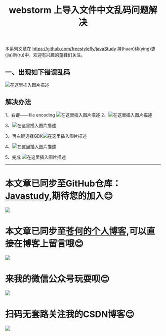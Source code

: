 ﻿---
layout: post
title: webstorm 上导入文件中文乱码问题解决
categories: JavaWeb前端基础
description: webstorm 上导入文件中文乱码问题解决
keywords: JavaEE, HTML,CSS,webstorm
---

本系列文章在 <https://github.com/freestylefly/javaStudy> 持(huan)续(ying)更(jia)新(ru)中，欢迎有兴趣的童鞋们关注。

## 一、出现如下错误乱码
![在这里插入图片描述](https://img-blog.csdnimg.cn/20181127183315937.png?x-oss-process=image/watermark,type_ZmFuZ3poZW5naGVpdGk,shadow_10,text_aHR0cHM6Ly9ibG9nLmNzZG4ubmV0L3FxXzQzMjcwMDc0,size_16,color_FFFFFF,t_70)

## 解决办法
1、右键——file encoding
![在这里插入图片描述](https://img-blog.csdnimg.cn/20181127183448521.png?x-oss-process=image/watermark,type_ZmFuZ3poZW5naGVpdGk,shadow_10,text_aHR0cHM6Ly9ibG9nLmNzZG4ubmV0L3FxXzQzMjcwMDc0,size_16,color_FFFFFF,t_70)
2、![在这里插入图片描述](https://img-blog.csdnimg.cn/20181127183513756.png)

3、![在这里插入图片描述](https://img-blog.csdnimg.cn/20181127183532563.png)

3、再右键选择GBK![在这里插入图片描述](https://img-blog.csdnimg.cn/20181127183553310.png)

4、![在这里插入图片描述](https://img-blog.csdnimg.cn/20181127183633499.png)

5、完成
![在这里插入图片描述](https://img-blog.csdnimg.cn/20181127183651264.png?x-oss-process=image/watermark,type_ZmFuZ3poZW5naGVpdGk,shadow_10,text_aHR0cHM6Ly9ibG9nLmNzZG4ubmV0L3FxXzQzMjcwMDc0,size_16,color_FFFFFF,t_70)

------
# 本文章已同步至GitHub仓库：<a href="Javasthttps://github.com/freestylefly/javaStudyudy">Javastudy</a>,期待您的加入:blush:
<img src="http://pp8g2fyug.bkt.clouddn.com/github.jpg" width=""/>

# 本文章已同步至<a href="https://freestylefly.github.io/">苍何的个人博客</a>,可以直接在博客上留言哦:blush:
<img src="http://pp8g2fyug.bkt.clouddn.com/myblog..png" width=""/>

# 来我的微信公众号玩耍呗:blush:
<img src="http://pp8g2fyug.bkt.clouddn.com/weixingongzhonghao.jpg" width=""/>

# 扫码无套路关注我的CSDN博客:blush:
<img src="http://pp8g2fyug.bkt.clouddn.com/CSDN.png" width=""/> 
